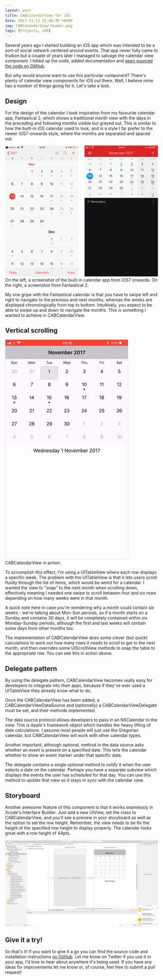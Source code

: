 ```yaml
---
layout: post
title: CABCalendarView for iOS
date: 2017-11-13 23:46:30 +0000
img: CABCalendarView-header.png
tags: [Projects, iOS]
---
```


Several years ago I started building an iOS app which was intended to be a sort-of social network centered around events. That app never fully came to fruition but a couple of years later I managed to salvage the calendar view component. I tidied up the code, added documentation and [open sourced the code on GitHub](https://github.com/Frakur/CABCalendarView).

But why would anyone want to use this particular component? There's plenty of calendar view components for iOS out there. Well, I believe mine has a number of things going for it. Let's take a look.

## Design

For the design of the calendar I took inspiration from my favourite calendar app, Fantastical 2, which shows a traditional month view with the days in the preceding and following months visible but greyed out. This is similar to how the built-in iOS calendar used to look, and is a style I far prefer to the newer iOS7-onwards style, where the months are separated and spaced out.

<div class="img-container">
<img src="/assets/img/calendar-examples.png">
<span class="caption">On the left, a screenshot of the built-in calendar app from iOS7 onwards. On the right, a screenshot from Fantastical 2.</span>
</div>

My one gripe with the Fantastical calendar is that you have to swipe left and right to navigate to the previous and next months, whereas the weeks are displayed chronologically from top to bottom. Intuitively, you expect to be able to swipe up and down to navigate the months. This is something I wanted to achieve in CABCalendarView.

## Vertical scrolling

<div class="img-container">
<img style="border: 1px solid #ddd;" src="/assets/img/CABCalendarView-scrolling.gif">
<span class="caption">CABCalendarView in action.</span>
</div>

To accomplish this effect, I'm using a UITableView where each row displays a specific week. The problem with the UITableView is that it lets users scroll fluidly through the list of items, which would be weird for a calendar. I wanted the view to "snap" to the next month when scrolling down, effectively meaning I needed one swipe to scroll between four and six rows depending on how many weeks were in that month.

A quick note here in case you're wondering why a month could contain six weeks - we're talking about Mon-Sun periods, so if a month starts on a Sunday and contains 30 days, it will be completely contained within six Monday-Sunday periods, although the first and last weeks will contain some days from other months too.

The implementation of CABCalendarView does some clever (but quick) calculations to work out how many rows it needs to scroll to get to the next month, and then overrides some UIScrollView methods to snap the table to the appropriate row. You can see this in action above.

## Delegate pattern

By using the delegate pattern, CABCalendarView becomes really easy for developers to integrate into their apps, because if they've ever used a UITableView they already know what to do.

Once the CABCalendarView has been added, a CABCalendarViewDataSource and (optionally) a CABCalendarViewDelegate must be set, and their methods implemented.

The data source protocol allows developers to pass in an NSCalendar to the view. This is Apple's framework object which handles the heavy lifting of date calculations. I assume most people will just use the Gregorian calendar, but CABCalendarView will work with other calendar types.

Another important, although optional, method in the data source asks whether an event is present on a specified date. This tells the calendar whether to show an event marker under that specific date.

The delegate contains a single optional method to notify it when the user selects a date on the calendar. Perhaps you have a separate subview which displays the events the user has scheduled for that day. You can use this method to update that view so it stays in sync with the calendar view.

## Storyboard

Another awesome feature of this component is that it works seamlessly in Xcode's Interface Builder. Just add a new UIView, set the class to CABCalendarView, and you'll see a preview in your storyboard as well as the option to set the row height. Remember, the view needs to be 6x the height of the specified row height to display properly. The calendar looks great with a row height of 44pts.

<div class="img-container">
<img src="/assets/img/CABCalendarView-xcode-storyboard.png">
</div>

## Give it a try!

So that's it! If you want to give it a go you can find the source code and installation instructions [on GitHub](https://github.com/Frakur/CABCalendarView). Let me know on Twitter if you use it in your app, I'd love to hear about anywhere it's being used. If you have any ideas for improvements let me know or, of course, feel free to submit a pull request!
